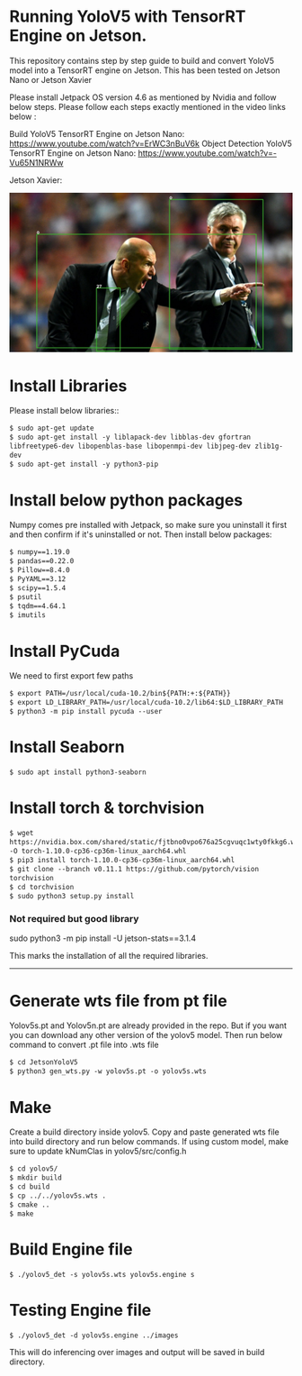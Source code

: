 Running YoloV5 with TensorRT Engine on Jetson.
==========

This repository contains step by step guide to build and convert YoloV5 model into a TensorRT engine on Jetson. This has been tested on Jetson Nano or Jetson Xavier 

Please install Jetpack OS version 4.6 as mentioned by Nvidia and follow below steps. Please follow each steps exactly mentioned in the video links below :

Build YoloV5 TensorRT Engine on Jetson Nano: https://www.youtube.com/watch?v=ErWC3nBuV6k
Object Detection YoloV5 TensorRT Engine on Jetson Nano: https://www.youtube.com/watch?v=-Vu65N1NRWw

Jetson Xavier:

<img src="out.jpg" width="800"/>

Install Libraries
=============
Please install below libraries::

    $ sudo apt-get update
	$ sudo apt-get install -y liblapack-dev libblas-dev gfortran libfreetype6-dev libopenblas-base libopenmpi-dev libjpeg-dev zlib1g-dev
	$ sudo apt-get install -y python3-pip
	

Install below python packages
=============
Numpy comes pre installed with Jetpack, so make sure you uninstall it first and then confirm if it's uninstalled or not. Then install below packages:

    $ numpy==1.19.0
	$ pandas==0.22.0
	$ Pillow==8.4.0
	$ PyYAML==3.12
	$ scipy==1.5.4
	$ psutil
	$ tqdm==4.64.1
	$ imutils

Install PyCuda
=============
We need to first export few paths

	$ export PATH=/usr/local/cuda-10.2/bin${PATH:+:${PATH}}
	$ export LD_LIBRARY_PATH=/usr/local/cuda-10.2/lib64:$LD_LIBRARY_PATH
	$ python3 -m pip install pycuda --user
	

Install Seaborn
=============

    $ sudo apt install python3-seaborn
	
Install torch & torchvision
=============

	$ wget https://nvidia.box.com/shared/static/fjtbno0vpo676a25cgvuqc1wty0fkkg6.whl -O torch-1.10.0-cp36-cp36m-linux_aarch64.whl
	$ pip3 install torch-1.10.0-cp36-cp36m-linux_aarch64.whl
	$ git clone --branch v0.11.1 https://github.com/pytorch/vision torchvision
	$ cd torchvision
	$ sudo python3 setup.py install 
	
### Not required but good library
sudo python3 -m pip install -U jetson-stats==3.1.4

This marks the installation of all the required libraries.

-----------------------------------------------------------------------------------------

Generate wts file from pt file
=============
Yolov5s.pt and Yolov5n.pt are already provided in the repo. But if you want you can download any other version of the yolov5 model. Then run below command to convert .pt file into .wts file 

	$ cd JetsonYoloV5
	$ python3 gen_wts.py -w yolov5s.pt -o yolov5s.wts
	
Make
=============
Create a build directory inside yolov5. Copy and paste generated wts file into build directory and run below commands. If using custom model, make sure to update kNumClas in yolov5/src/config.h

	$ cd yolov5/
	$ mkdir build
	$ cd build
	$ cp ../../yolov5s.wts .
	$ cmake ..
	$ make 
	
Build Engine file 
=============

    $ ./yolov5_det -s yolov5s.wts yolov5s.engine s
	

Testing Engine file 
=============

	$ ./yolov5_det -d yolov5s.engine ../images
	
This will do inferencing over images and output will be saved in build directory.
